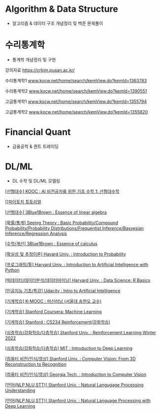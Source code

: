 # Algorithm & Data Structure
* 알고리즘 & 데이터 구조 개념정리 및 백준 문제풀이 

# 수리통계학 
* 통계학 개념정리 및 구현

강의자료 https://crkim.pusan.ac.kr/

수리통계학1 www.kocw.net/home/search/kemView.do?kemId=1363783

수리통계학2 www.kocw.net/home/search/kemView.do?kemId=1390551

고급통계학1 www.kocw.net/home/search/kemView.do?kemId=1355794

고급통계학2 www.kocw.net/home/search/kemView.do?kemId=1355820


# Financial Quant
* 금융공학 & 퀀트 트레이딩



# DL/ML
* DL 수학 및 DL/ML 모델링


<a href="https://kooc.kaist.ac.kr/mathforai/joinLectures/74606">[선형대수] KOOC : AI 비전공자를 위한 기초 수학 1: 선형대수학</a>

<a href="https://tutorials.pytorch.kr/recipes/recipes_index.html">[]파이토치 튜토리얼</a>

<a href="https://www.youtube.com/playlist?list=PLZHQObOWTQDPD3MizzM2xVFitgF8hE_ab">[선형대수] 3Blue1Brown : Essence of linear algebra</a>

<a href="https://seeing-theory.brown.edu/index.html#firstPage">[확률/통계] Seeing Theory : Basic Probability/Compound Probability/Probability Distributions/Frequentist Inference/Basyesian Inference/Regression Analysis</a>

<a href="https://www.youtube.com/playlist?list=PLZHQObOWTQDMsr9K-rj53DwVRMYO3t5Yr">[수학/계산] 3Blue1Brown : Essence of calculus</a>

<a href="https://pll.harvard.edu/course/introduction-probability-edx?delta=1">[확실성 및 추정이론] Havard Univ. : Introduction to Probability</a>

<a href="https://pll.harvard.edu/course/cs50s-introduction-artificial-intelligence-python?delta=0">[프로그래밍/툴] Harvard Univ. : Introduction to Artificial Intelligence with Python</a>

<a href="https://pll.harvard.edu/course/data-science-r-basics?delta=2">[빅데이터/데이터분석/데이터마이닝] Harvard Univ. : Data Science: R Basics</a>

<a href="https://www.udacity.com/course/intro-to-artificial-intelligence--cs271">[인공지능 기초/특강] Udacity : Intro to Artificial Intelligence</a>

<a href="http://www.kmooc.kr/courses/course-v1:SNUk+SNU050_011k+2020_T2/about">[기계학습] K-MOOC : 머신러닝 (서울대 송현오 교수)</a>

<a href="https://www.coursera.org/learn/machine-learning">[기계학습] Stanford Coursera: Machine Learning</a>


<a href="https://www.youtube.com/watch?v=FgzM3zpZ55o&list=PLoROMvodv4rOSOPzutgyCTapiGlY2Nd8u">[기계학습] Stanford : CS234 Reinforcement(강화학습)</a>

<a href="https://web.stanford.edu/class/cs234/">[심층학습/강화학습/다층학습] Stanford Univ. : Reinforcement Learning Winter 2022</a>

<a href="http://introtodeeplearning.com/?fbclid=IwAR2lJl7dG7rODvm16HDeLGGMAqc68p0Z3uSBzNqvYM2GPvO8FinJ-mM9Cpk">[심층학습/강화학습/다층학습] MIT : Introduction to Deep Learning</a>

<a href="https://web.stanford.edu/class/cs231a/">[컴퓨터 비전/인식/영상] Stanford Univ. : Computer Vision: From 3D Reconstruction to Recognition</a>

<a href="https://omscs.gatech.edu/cs-6476-computer-vision">[컴퓨터 비전/인식/영상] Georgia Tech. : Introduction to Computer Vision</a>

<a href="http://web.stanford.edu/class/cs224u/">[언어(NLP,NLU,STT)] Stanford Univ. : Natural Langugage Processing Understanding</a>

<a href="http://web.stanford.edu/class/cs224n/index.html#schedule">[언어(NLP,NLU,STT)] Stanford Univ. : Natural Language Processing with Deep Learning</a>

